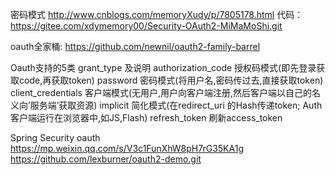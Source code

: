 
密码模式 http://www.cnblogs.com/memoryXudy/p/7805178.html
代码：https://gitee.com/xdymemory00/Security-OAuth2-MiMaMoShi.git


oauth全家桶: https://github.com/newnil/oauth2-family-barrel

Oauth支持的5类 grant_type 及说明
authorization_code 授权码模式(即先登录获取code,再获取token)
password 密码模式(将用户名,密码传过去,直接获取token)
client_credentials 客户端模式(无用户,用户向客户端注册,然后客户端以自己的名义向’服务端’获取资源)
implicit 简化模式(在redirect_uri 的Hash传递token; Auth客户端运行在浏览器中,如JS,Flash)
refresh_token 刷新access_token

Spring Security oauth
 https://mp.weixin.qq.com/s/V3c1FunXhW8pH7rG35KA1g
https://github.com/lexburner/oauth2-demo.git